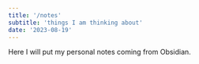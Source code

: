 ```yaml
---
title: '/notes'
subtitle: 'things I am thinking about'
date: '2023-08-19'
---
```


Here I will put my personal notes coming from Obsidian.